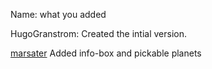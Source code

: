 Name: what you added

HugoGranstrom: Created the intial version.

[marsater](https://github.com/marsater) Added info-box and pickable planets
